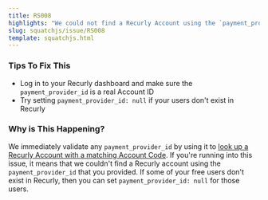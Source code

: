 ```yaml
---
title: RS008
highlights: "We could not find a Recurly Account using the `payment_provider_id` you provided: {{paymentProviderId}}. `payment_provider_id` must be either a valid Recurly Account Id or null."
slug: squatchjs/issue/RS008
template: squatchjs.html
---
```


### Tips To Fix This

 - Log in to your Recurly dashboard and make sure the `payment_provider_id` is a real Account ID
 - Try setting `payment_provider_id: null` if your users don't exist in Recurly

### Why is This Happening?

We immediately validate any `payment_provider_id` by using it to [look up a Recurly Account with a matching Account Code](https://docs.recurly.com/api/accounts#get-account). If you're running into
this issue, it means that we couldn't find a Recurly account using the `payment_provider_id` that you provided. If some of your free users don't exist in Recurly, then you can 
set `payment_provider_id: null` for those users.
